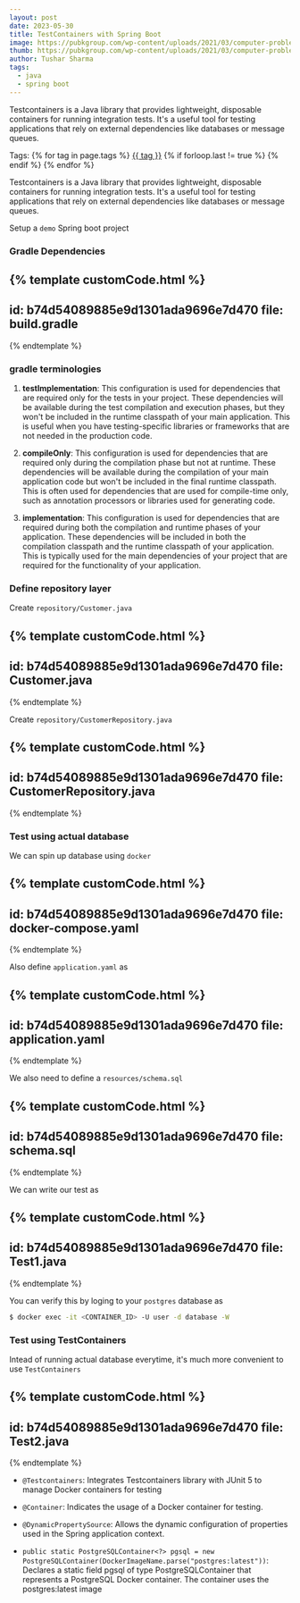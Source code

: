 ```yaml
---
layout: post
date: 2023-05-30
title: TestContainers with Spring Boot
image: https://pubkgroup.com/wp-content/uploads/2021/03/computer-problems.jpg
thumb: https://pubkgroup.com/wp-content/uploads/2021/03/computer-problems.jpg
author: Tushar Sharma
tags:
  - java
  - spring boot
---
```


Testcontainers is a Java library that provides lightweight, disposable containers for running integration tests. It's a useful tool for testing applications that rely on external dependencies like databases or message queues.<!-- truncate_here -->
<p>Tags: {% for tag in page.tags %} <a class="mytag" href="/tag/{{ tag }}" title="View posts tagged with &quot;{{ tag }}&quot;">{{ tag }}</a>  {% if forloop.last != true %} {% endif %} {% endfor %} </p>

Testcontainers is a Java library that provides lightweight, disposable containers for running integration tests. It's a useful tool for testing applications that rely on external dependencies like databases or message queues.

Setup a `demo` Spring boot project

### Gradle Dependencies

{% template customCode.html %}
---
id: b74d54089885e9d1301ada9696e7d470
file: build.gradle
---
{% endtemplate %}

### gradle terminologies

1. **testImplementation**: This configuration is used for dependencies that are required only for the tests in your project. These dependencies will be available during the test compilation and execution phases, but they won't be included in the runtime classpath of your main application. This is useful when you have testing-specific libraries or frameworks that are not needed in the production code.

2. **compileOnly**: This configuration is used for dependencies that are required only during the compilation phase but not at runtime. These dependencies will be available during the compilation of your main application code but won't be included in the final runtime classpath. This is often used for dependencies that are used for compile-time only, such as annotation processors or libraries used for generating code.

3. **implementation**: This configuration is used for dependencies that are required during both the compilation and runtime phases of your application. These dependencies will be included in both the compilation classpath and the runtime classpath of your application. This is typically used for the main dependencies of your project that are required for the functionality of your application.

### Define repository layer

Create `repository/Customer.java`

{% template customCode.html %}
---
id: b74d54089885e9d1301ada9696e7d470
file: Customer.java
---
{% endtemplate %}

Create `repository/CustomerRepository.java`

{% template customCode.html %}
---
id: b74d54089885e9d1301ada9696e7d470
file: CustomerRepository.java
---
{% endtemplate %}


### Test using actual database

We can spin up database using `docker`

{% template customCode.html %}
---
id: b74d54089885e9d1301ada9696e7d470
file: docker-compose.yaml
---
{% endtemplate %}

Also define `application.yaml` as


{% template customCode.html %}
---
id: b74d54089885e9d1301ada9696e7d470
file: application.yaml
---
{% endtemplate %}

We also need to define a `resources/schema.sql`

{% template customCode.html %}
---
id: b74d54089885e9d1301ada9696e7d470
file: schema.sql
---
{% endtemplate  %}


We can write our test as 

{% template  customCode.html %}
---
id: b74d54089885e9d1301ada9696e7d470
file: Test1.java
---
{% endtemplate %}

You can verify this by loging to your `postgres` database as 


```bash
$ docker exec -it <CONTAINER_ID> -U user -d database -W
```

### Test using TestContainers

Intead of running actual database everytime, it's much more convenient to use `TestContainers`

{% template customCode.html %}
---
id: b74d54089885e9d1301ada9696e7d470
file: Test2.java
---
{% endtemplate %}

* `@Testcontainers`: Integrates Testcontainers library with JUnit 5 to manage Docker containers for testing

* `@Container`: Indicates the usage of a Docker container for testing.

* `@DynamicPropertySource`: Allows the dynamic configuration of properties used in the Spring application context.

* `public static PostgreSQLContainer<?> pgsql = new PostgreSQLContainer(DockerImageName.parse("postgres:latest"))`: Declares a static field pgsql of type PostgreSQLContainer that represents a PostgreSQL Docker container. The container uses the postgres:latest image